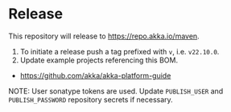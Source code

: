 # Release

This repository will release to https://repo.akka.io/maven.

1. To initiate a release push a tag prefixed with `v`, i.e. `v22.10.0`.
1. Update example projects referencing this BOM.
  * https://github.com/akka/akka-platform-guide

NOTE: User sonatype tokens are used. Update `PUBLISH_USER` and `PUBLISH_PASSWORD` repository secrets if necessary.
